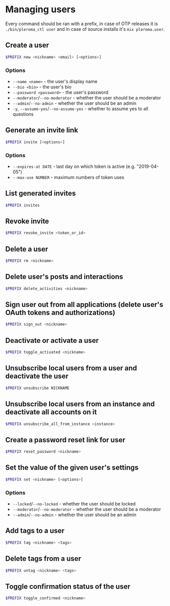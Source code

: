 # Managing users

Every command should be ran with a prefix, in case of OTP releases it is `./bin/pleroma_ctl user` and in case of source installs it's `mix pleroma.user`.

## Create a user
```sh
$PREFIX new <nickname> <email> [<options>]
```

### Options
- `--name <name>` - the user's display name
- `--bio <bio>` - the user's bio
- `--password <password>` - the user's password
- `--moderator`/`--no-moderator` - whether the user should be a moderator
- `--admin`/`--no-admin` - whether the user should be an admin
- `-y`, `--assume-yes`/`--no-assume-yes` - whether to assume yes to all questions

## Generate an invite link
```sh
$PREFIX invite [<options>]
```

### Options
- `--expires-at DATE` - last day on which token is active (e.g. "2019-04-05")
- `--max-use NUMBER` - maximum numbers of token uses

## List generated invites
```sh
$PREFIX invites
```

## Revoke invite
```sh
$PREFIX revoke_invite <token_or_id>
```

## Delete a user
```sh
$PREFIX rm <nickname>
```

## Delete user's posts and interactions
```sh
$PREFIX delete_activities <nickname>
```

## Sign user out from all applications (delete user's OAuth tokens and authorizations)
```sh
$PREFIX sign_out <nickname>
```

## Deactivate or activate a user 
```sh
$PREFIX toggle_activated <nickname> 
```

## Unsubscribe local users from a user and deactivate the user
```sh
$PREFIX unsubscribe NICKNAME
```

## Unsubscribe local users from an instance and deactivate all accounts on it
```sh
$PREFIX unsubscribe_all_from_instance <instance>
```

## Create a password reset link for user
```sh
$PREFIX reset_password <nickname>
```

## Set the value of the given user's settings
```sh
$PREFIX set <nickname> [<options>]
```
### Options
- `--locked`/`--no-locked` - whether the user should be locked
- `--moderator`/`--no-moderator` - whether the user should be a moderator
- `--admin`/`--no-admin` - whether the user should be an admin

## Add tags to a user
```sh
$PREFIX tag <nickname> <tags>
```

## Delete tags from a user
```sh
$PREFIX untag <nickname> <tags>
```

## Toggle confirmation status of the user
```sh
$PREFIX toggle_confirmed <nickname>
```
